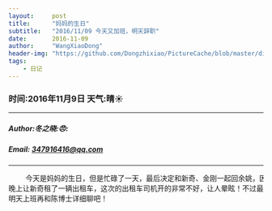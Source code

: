 ```yaml
---
layout:     post
title:      "妈妈的生日"
subtitle:   "2016/11/09 今天又加班，明天辞职"
date:       2016-11-09
author:     "WangXiaoDong"
header-img: "https://github.com/Dongzhixiao/PictureCache/blob/master/diaryPic/20161109.jpg?raw=true"
tags:
    - 日记
---
```


### 时间:2016年11月9日 天气:晴:sunny:
-----
#####   Author:冬之晓::angry::
#####   Email: 347916416@qq.com
----------

<pre>
    今天是妈妈的生日，但是忙碌了一天，最后决定和新奇、金刚一起回余姚，因为这边实在是太冷了，冻得快受不了了！
晚上让新奇租了一辆出租车，这次的出租车司机开的非常不好，让人晕眩！不过最后总是安全回宿舍了！但是已经晚上很晚了。
明天上班再和陈博士详细聊吧！
</pre>
